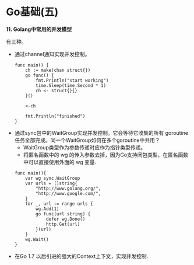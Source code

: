 # Go基础(五)

**11. Golang中常用的并发模型**

有三种。
- 通过channel通知实现并发控制。
    ```
    func main() {
        ch := make(chan struct{})
        go func() {
            fmt.Println("start working")
            time.Sleep(time.Second * 1)
            ch <- struct{}{}
        }()

        <-ch

        fmt.Println("finished")
    }
    ```
- 通过sync包中的WaitGroup实现并发控制。它会等待它收集的所有 goroutine 任务全部完成。同一个WaitGroup如何在多个goroutine中共用？
    - WaitGroup类型作为参数传递时应作为指针类型传递。
    - 将匿名函数中的 wg 的传入参数去掉，因为Go支持闭包类型，在匿名函数中可以直接使用外面的 wg 变量.
    ```
    func main(){
        var wg sync.WaitGroup
        var urls = []string{
            "http://www.golang.org/",
            "http://www.google.com/",
        }
        for _, url := range urls {
            wg.Add(1)
            go func(url string) {
                defer wg.Done()
                http.Get(url)
            }(url)
        }
        wg.Wait()
    }
    ```
- 在Go 1.7 以后引进的强大的Context上下文，实现并发控制.
